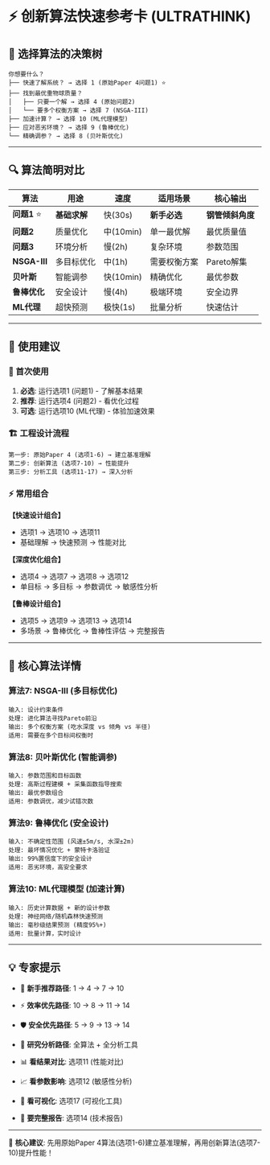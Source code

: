 # ⚡ 创新算法快速参考卡 (ULTRATHINK)

## 🎯 选择算法的决策树

```
你想要什么？
├── 快速了解系统？ → 选择 1 (原始Paper 4问题1) ⭐
├── 找到最优重物球质量？
│   ├── 只要一个解 → 选择 4 (原始问题2)
│   └── 要多个权衡方案 → 选择 7 (NSGA-III)
├── 加速计算？ → 选择 10 (ML代理模型)
├── 应对恶劣环境？ → 选择 9 (鲁棒优化)
└── 精确调参？ → 选择 8 (贝叶斯优化)
```

---

## 🔍 算法简明对比

| 算法 | 用途 | 速度 | 适用场景 | 核心输出 |
|------|------|------|----------|----------|
| **问题1** ⭐ | **基础求解** | 快(30s) | **新手必选** | **钢管倾斜角度** |
| **问题2** | 质量优化 | 中(10min) | 单一最优解 | 最优质量值 |
| **问题3** | 环境分析 | 慢(2h) | 复杂环境 | 参数范围 |
| **NSGA-III** | 多目标优化 | 中(1h) | 需要权衡方案 | Pareto解集 |
| **贝叶斯** | 智能调参 | 快(10min) | 精确优化 | 最优参数 |
| **鲁棒优化** | 安全设计 | 慢(4h) | 极端环境 | 安全边界 |
| **ML代理** | 超快预测 | 极快(1s) | 批量分析 | 快速估计 |

---

## 📝 使用建议

### 🚀 首次使用
1. **必选**: 运行选项1 (问题1) - 了解基本结果 
2. **推荐**: 运行选项4 (问题2) - 看优化过程
3. **可选**: 运行选项10 (ML代理) - 体验加速效果

### 🏗️ 工程设计流程
```
第一步: 原始Paper 4 (选项1-6) → 建立基准理解
第二步: 创新算法 (选项7-10) → 性能提升
第三步: 分析工具 (选项11-17) → 深入分析
```

### ⚡ 常用组合

**【快速设计组合】**
- 选项1 → 选项10 → 选项11
- 基础理解 → 快速预测 → 性能对比

**【深度优化组合】** 
- 选项4 → 选项7 → 选项8 → 选项12
- 单目标 → 多目标 → 参数调优 → 敏感性分析

**【鲁棒设计组合】**
- 选项5 → 选项9 → 选项13 → 选项14
- 多场景 → 鲁棒优化 → 鲁棒性评估 → 完整报告

---

## 🎯 核心算法详情

### 算法7: NSGA-III (多目标优化)
```
输入: 设计约束条件
处理: 进化算法寻找Pareto前沿
输出: 多个权衡方案 (吃水深度 vs 倾角 vs 半径)
适用: 需要在多个目标间权衡时
```

### 算法8: 贝叶斯优化 (智能调参)
```
输入: 参数范围和目标函数
处理: 高斯过程建模 + 采集函数指导搜索  
输出: 最优参数组合
适用: 参数调优，减少试错次数
```

### 算法9: 鲁棒优化 (安全设计)
```
输入: 不确定性范围 (风速±5m/s, 水深±2m)
处理: 最坏情况优化 + 蒙特卡洛验证
输出: 99%置信度下的安全设计
适用: 恶劣环境，高安全要求
```

### 算法10: ML代理模型 (加速计算)
```
输入: 历史计算数据 + 新的设计参数
处理: 神经网络/随机森林快速预测
输出: 毫秒级结果预测 (精度95%+)
适用: 批量计算，实时设计
```

---

## 💡 专家提示

- 🌟 **新手推荐路径**: 1 → 4 → 7 → 10
- ⚡ **效率优先路径**: 10 → 8 → 11 → 14  
- 🛡️ **安全优先路径**: 5 → 9 → 13 → 14
- 🔬 **研究分析路径**: 全算法 + 全分析工具

- 📊 **看结果对比**: 选项11 (性能对比)
- 📈 **看参数影响**: 选项12 (敏感性分析)  
- 🎨 **看可视化**: 选项17 (可视化工具)
- 📄 **要完整报告**: 选项14 (技术报告)

---

🎯 **核心建议**: 先用原始Paper 4算法(选项1-6)建立基准理解，再用创新算法(选项7-10)提升性能！